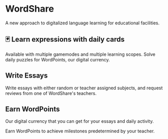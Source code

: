 # WordShare

A new approach to digitalized language learning for educational facilities.

## 🃏 Learn expressions with daily cards

Available with multiple gamemodes and multiple learning scopes.
Solve daily puzzles for WordPoints, our digital currency.

## Write Essays

Write essays with either random or teacher assigned subjects, and request reviews from one of WordShare's teachers.

## Earn WordPoints

Our digital currency that you can get for your essays and daily activity.

Earn WordPoints to achieve milestones predetermined by your teacher.
